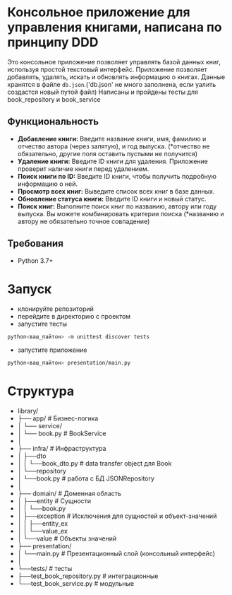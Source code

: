 # Консольное приложение для управления книгами, написана по принципу DDD

Это консольное приложение позволяет управлять базой данных книг, используя простой текстовый интерфейс.  Приложение позволяет добавлять, удалять, искать и обновлять информацию о книгах.  Данные хранятся в файле `db.json`.('db.json' не много заполнена, если уалить создастся новый путой файл) Написаны и пройдены тесты для book_repository и book_service

## Функциональность

* **Добавление книги:**  Введите название книги, имя, фамилию и отчество автора (через запятую), и год выпуска. (*отчество не обязательно, другие поля оставить пустыми не получится)
* **Удаление книги:** Введите ID книги для удаления. Приложение проверит наличие книги перед удалением.
* **Поиск книги по ID:** Введите ID книги, чтобы получить подробную информацию о ней.
* **Просмотр всех книг:** Выведите список всех книг в базе данных.
* **Обновление статуса книги:**  Введите ID книги и новый статус.
* **Поиск книг:** Выполните поиск книг по названию, автору или году выпуска.  Вы можете комбинировать критерии поиска (*названию и автору не обязательно точное совпадение)

## Требования

* Python 3.7+

# Запуск
- клонируйте репозиторий
- перейдите в директорию с проектом
- запустите тесты
```bash
python<ваш_пайтон> -m unittest discover tests
```
- запустите приложение
```bash
python<ваш_пайтон> presentation/main.py
```
# Структура
- library/
- ├── app/                 # Бизнес-логика
- │   └── service/
- │       └── book.py      # BookService
- │
- ├── infra/               # Инфраструктура
- │   ├──dto
- │   │  └──book_dto.py    # data transfer object для Book
- │   └──repository
- │      └──book.py        # работа с БД JSONRepository
- │
- ├── domain/              # Доменная область
- │   ├──entity            # Сущности
- │   │  └──book.py        
- │   ├──exception         # Исключения для сущностей и объект-значений
- │   │  ├──entity_ex     
- │   │  └──value_ex
- │   └──value             # Объекты значений
- ├── presentation/
- │   └──main.py           # Презентационный слой (консольный интерфейс)
- │
- └──tests/                # тесты
-    ├──test_book_repository.py     # интеграционные
-    └──test_book_service.py        # модульные